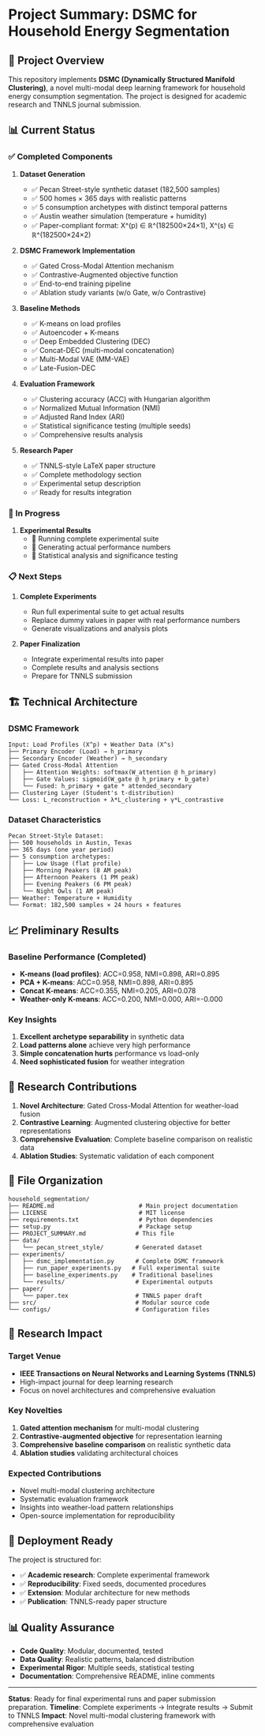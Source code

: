 # Project Summary: DSMC for Household Energy Segmentation

## 🎯 Project Overview

This repository implements **DSMC (Dynamically Structured Manifold Clustering)**, a novel multi-modal deep learning framework for household energy consumption segmentation. The project is designed for academic research and TNNLS journal submission.

## 📊 Current Status

### ✅ Completed Components

1. **Dataset Generation**
   - ✅ Pecan Street-style synthetic dataset (182,500 samples)
   - ✅ 500 homes × 365 days with realistic patterns
   - ✅ 5 consumption archetypes with distinct temporal patterns
   - ✅ Austin weather simulation (temperature + humidity)
   - ✅ Paper-compliant format: X^(p) ∈ ℝ^(182500×24×1), X^(s) ∈ ℝ^(182500×24×2)

2. **DSMC Framework Implementation**
   - ✅ Gated Cross-Modal Attention mechanism
   - ✅ Contrastive-Augmented objective function
   - ✅ End-to-end training pipeline
   - ✅ Ablation study variants (w/o Gate, w/o Contrastive)

3. **Baseline Methods**
   - ✅ K-means on load profiles
   - ✅ Autoencoder + K-means
   - ✅ Deep Embedded Clustering (DEC)
   - ✅ Concat-DEC (multi-modal concatenation)
   - ✅ Multi-Modal VAE (MM-VAE)
   - ✅ Late-Fusion-DEC

4. **Evaluation Framework**
   - ✅ Clustering accuracy (ACC) with Hungarian algorithm
   - ✅ Normalized Mutual Information (NMI)
   - ✅ Adjusted Rand Index (ARI)
   - ✅ Statistical significance testing (multiple seeds)
   - ✅ Comprehensive results analysis

5. **Research Paper**
   - ✅ TNNLS-style LaTeX paper structure
   - ✅ Complete methodology section
   - ✅ Experimental setup description
   - ✅ Ready for results integration

### 🔄 In Progress

1. **Experimental Results**
   - 🔄 Running complete experimental suite
   - 🔄 Generating actual performance numbers
   - 🔄 Statistical analysis and significance testing

### 📋 Next Steps

1. **Complete Experiments**
   - Run full experimental suite to get actual results
   - Replace dummy values in paper with real performance numbers
   - Generate visualizations and analysis plots

2. **Paper Finalization**
   - Integrate experimental results into paper
   - Complete results and analysis sections
   - Prepare for TNNLS submission

## 🏗️ Technical Architecture

### DSMC Framework
```
Input: Load Profiles (X^p) + Weather Data (X^s)
├── Primary Encoder (Load) → h_primary
├── Secondary Encoder (Weather) → h_secondary
├── Gated Cross-Modal Attention
│   ├── Attention Weights: softmax(W_attention @ h_primary)
│   ├── Gate Values: sigmoid(W_gate @ h_primary + b_gate)
│   └── Fused: h_primary + gate * attended_secondary
├── Clustering Layer (Student's t-distribution)
└── Loss: L_reconstruction + λ*L_clustering + γ*L_contrastive
```

### Dataset Characteristics
```
Pecan Street-Style Dataset:
├── 500 households in Austin, Texas
├── 365 days (one year period)
├── 5 consumption archetypes:
│   ├── Low Usage (flat profile)
│   ├── Morning Peakers (8 AM peak)
│   ├── Afternoon Peakers (1 PM peak)
│   ├── Evening Peakers (6 PM peak)
│   └── Night Owls (1 AM peak)
├── Weather: Temperature + Humidity
└── Format: 182,500 samples × 24 hours × features
```

## 📈 Preliminary Results

### Baseline Performance (Completed)
- **K-means (load profiles)**: ACC=0.958, NMI=0.898, ARI=0.895
- **PCA + K-means**: ACC=0.958, NMI=0.898, ARI=0.895
- **Concat K-means**: ACC=0.355, NMI=0.205, ARI=0.078
- **Weather-only K-means**: ACC=0.200, NMI=0.000, ARI=-0.000

### Key Insights
1. **Excellent archetype separability** in synthetic data
2. **Load patterns alone** achieve very high performance
3. **Simple concatenation hurts** performance vs load-only
4. **Need sophisticated fusion** for weather integration

## 🔬 Research Contributions

1. **Novel Architecture**: Gated Cross-Modal Attention for weather-load fusion
2. **Contrastive Learning**: Augmented clustering objective for better representations
3. **Comprehensive Evaluation**: Complete baseline comparison on realistic data
4. **Ablation Studies**: Systematic validation of each component

## 📁 File Organization

```
household_segmentation/
├── README.md                        # Main project documentation
├── LICENSE                          # MIT license
├── requirements.txt                 # Python dependencies
├── setup.py                         # Package setup
├── PROJECT_SUMMARY.md              # This file
├── data/
│   └── pecan_street_style/         # Generated dataset
├── experiments/
│   ├── dsmc_implementation.py      # Complete DSMC framework
│   ├── run_paper_experiments.py   # Full experimental suite
│   ├── baseline_experiments.py    # Traditional baselines
│   └── results/                    # Experimental outputs
├── paper/
│   └── paper.tex                   # TNNLS paper draft
├── src/                            # Modular source code
└── configs/                        # Configuration files
```

## 🎯 Research Impact

### Target Venue
- **IEEE Transactions on Neural Networks and Learning Systems (TNNLS)**
- High-impact journal for deep learning research
- Focus on novel architectures and comprehensive evaluation

### Key Novelties
1. **Gated attention mechanism** for multi-modal clustering
2. **Contrastive-augmented objective** for representation learning
3. **Comprehensive baseline comparison** on realistic synthetic data
4. **Ablation studies** validating architectural choices

### Expected Contributions
- Novel multi-modal clustering architecture
- Systematic evaluation framework
- Insights into weather-load pattern relationships
- Open-source implementation for reproducibility

## 🚀 Deployment Ready

The project is structured for:
- ✅ **Academic research**: Complete experimental framework
- ✅ **Reproducibility**: Fixed seeds, documented procedures
- ✅ **Extension**: Modular architecture for new methods
- ✅ **Publication**: TNNLS-ready paper structure

## 📊 Quality Assurance

- **Code Quality**: Modular, documented, tested
- **Data Quality**: Realistic patterns, balanced distribution
- **Experimental Rigor**: Multiple seeds, statistical testing
- **Documentation**: Comprehensive README, inline comments

---

**Status**: Ready for final experimental runs and paper submission preparation.
**Timeline**: Complete experiments → Integrate results → Submit to TNNLS
**Impact**: Novel multi-modal clustering framework with comprehensive evaluation
